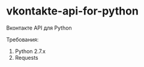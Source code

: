 vkontakte-api-for-python
========================

Вконтакте API для Python

Требования:

1) Python 2.7.x
2) Requests
